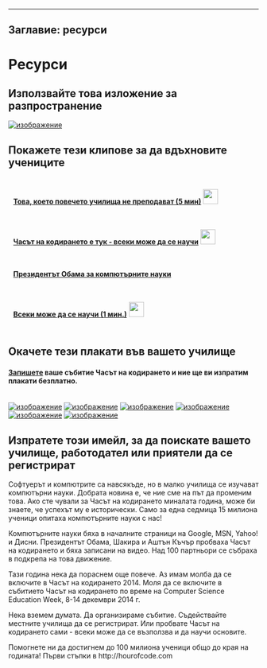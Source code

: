 * * *

## Заглавие: ресурси

# Ресурси

## Използвайте това изложение за разпространение

[![изображение][1]][2]

 [1]: /images/fit-250/one-pager.png
 [2]: /resources/hoc-one-pager.pdf

## Покажете тези клипове за да вдъхновите учениците

<div style="float:left; padding:10px">
  <p>
    <a href="https://www.youtube.com/watch?v=nKIu9yen5nc"> <strong>Това, което повечето училища не преподават (5 мин)</strong></a> <a href="https://dl.dropbox.com/sh/6sdjczibjih6x8s/Rjs8XgYNzr/Code-5-minute.mov?dl=1"><img src="/images/download.png" width="30px" /></a>
  </p>
</div>

<div style="float:left; padding:10px">
  <p>
    <a href="https://www.youtube.com/watch?FC5FbmsH4fw"> <strong>Часът на кодирането е тук - всеки може да се научи</strong></a> <a href="http://s3.amazonaws.com/cdo-videos/HoC-video-15mb.mp4"><img src="/images/download.png" width="30px" /></a>
  </p>
</div>

<div style='clear:both'>
</div>

<div style="float:left; padding:10px">
  <p>
    <a href="https://www.youtube.com/watch?6XvmhE1J9PY"><strong>Президентът Обама за компютърните науки</strong></a>
  </p>
</div>

<div style="float:left; padding:10px">
  <p>
    <a href="https://www.youtube.com/watch?qYZF6oIZtfc"> <strong>Всеки може да се научи (1 мин.)</strong></a> <a href="https://dl.dropbox.com/sh/6sdjczibjih6x8s/_0RSOSY8oW/Code-1-min.mov?dl=1"><img src="/images/download.png" width="30px" /></a>
  </p>
</div>

<div style="float:left; padding:10px">
</div>

<div style='clear:both'>
</div>

<a id="posters"></p> <h2>
  Окачете тези плакати във вашето училище
</h2>

<h4>
  <a href="http://hourofcode.com/us#signup"> Запишете</a> ваше събитие Часът на кодирането и ние ще ви изпратим плакати безплатно.
</h4>

<p>
  <br /> <a href="/resources/mark-zuckerberg-poster.pdf"><img src="/images/fit-280/mark-zuckerberg.png" alt="изображение" /></a> <a href="/resources/marissa-mayer-poster.pdf"><img src="/images/fit-280/marissa-mayer.png" alt="изображение" /></a> <a href="/resources/chris-bosh-poster.pdf"><img src="/images/fit-280/chris-bosh.png" alt="изображение" /></a> <a href="/resources/susan-wojcicki-poster.pdf"><img src="/images/fit-280/susan-wojcicki.png" alt="изображение" /></a> <a href="/resources/barack-obama-poster.pdf"><img src="/images/fit-280/barack-obama.png" alt="изображение" /></a> <a href="/resources/ashton-kutcher-poster.pdf"><img src="/images/fit-280/ashton-kutcher.png" alt="изображение" /></a>
</p>

<p>
  <a id="email"></a>
</p>

<h2>
  Изпратете този имейл, за да поискате вашето училище, работодател или приятели да се регистрират
</h2>

<p>
  Софтуерът и компютрите са навсякъде, но в малко училища се изучават компютърни науки. Добрата новина е, че ние сме на път да променим това. Ако сте чували за Часът на кодирането миналата година, може би знаете, че успехът му е исторически. Само за една седмица 15 милиона ученици опитаха компютърните науки с нас!
</p>

<p>
  Компютърните науки бяха в началните страници на Google, MSN, Yahoo! и Дисни. Президентът Обама, Шакира и Аштън Къчър пробваха Часът на кодирането и бяха записани на видео. Над 100 партньори се събраха в подкрепа на това движение.
</p>

<p>
  Тази година нека да пораснем още повече. Аз имам молба да се включите в Часът на кодирането 2014. Моля да се включите в събитието Часът на кодирането по време на Computer Science Education Week, 8-14 декември 2014 г.
</p>

<p>
  Нека вземем думата. Да организираме събитие. Съдействайте местните училища да се регистрират. Или пробвате Часът на кодирането сами - всеки може да се възползва и да научи основите.
</p>

<p>
  Помогнете ни да достигнем до 100 милиона ученици общо до края на годината! Първи стъпки в http://hourofcode.com
</p>